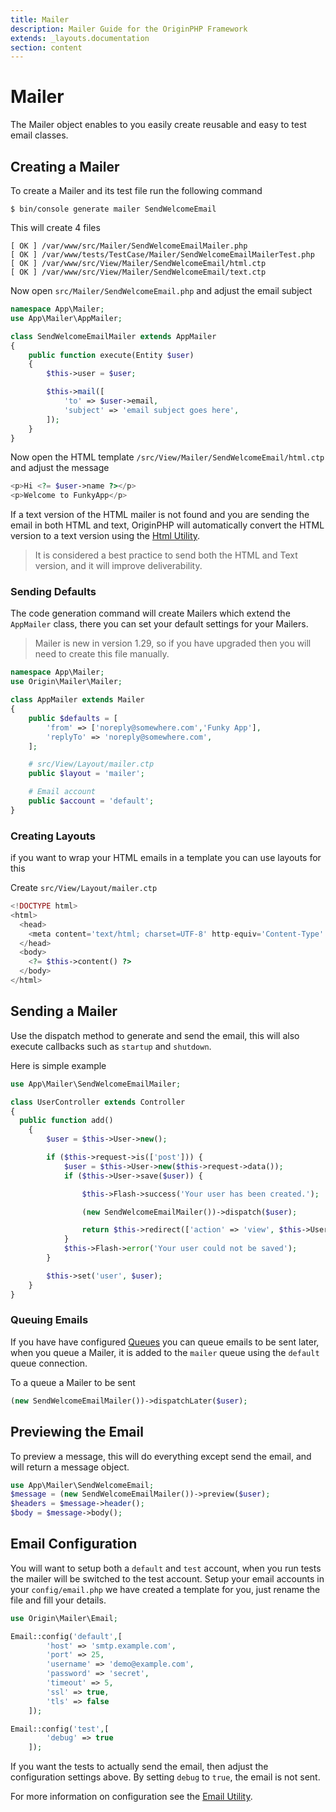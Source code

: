 ```yaml
---
title: Mailer
description: Mailer Guide for the OriginPHP Framework
extends: _layouts.documentation
section: content
---
```

# Mailer
The Mailer object enables to you easily create reusable and easy to test email classes.


## Creating a Mailer
To create a Mailer and its test file run the following command

```linux
$ bin/console generate mailer SendWelcomeEmail
```

This will create 4 files

```
[ OK ] /var/www/src/Mailer/SendWelcomeEmailMailer.php
[ OK ] /var/www/tests/TestCase/Mailer/SendWelcomeEmailMailerTest.php
[ OK ] /var/www/src/View/Mailer/SendWelcomeEmail/html.ctp
[ OK ] /var/www/src/View/Mailer/SendWelcomeEmail/text.ctp
```

Now open `src/Mailer/SendWelcomeEmail.php` and adjust the email subject

```php
namespace App\Mailer;
use App\Mailer\AppMailer;

class SendWelcomeEmailMailer extends AppMailer
{
    public function execute(Entity $user)
    {
        $this->user = $user;

        $this->mail([
            'to' => $user->email,
            'subject' => 'email subject goes here',
        ]);
    }
}
```

Now open the HTML template `/src/View/Mailer/SendWelcomeEmail/html.ctp` and adjust the message

```php
<p>Hi <?= $user->name ?></p>
<p>Welcome to FunkyApp</p>
```

If a text version of the HTML mailer is not found and you are sending the email in both HTML and text, OriginPHP will automatically convert the HTML version to a text version using the [Html Utility](/docs/utilitity/html).

> It is considered a best practice to send both the HTML and Text version, and it will improve deliverability.

### Sending Defaults

The code generation command will create Mailers which extend the `AppMailer` class, there you can set your default settings for your Mailers.

> Mailer is new in version 1.29, so if you have upgraded then you will need to create this file manually.

```php
namespace App\Mailer;
use Origin\Mailer\Mailer;

class AppMailer extends Mailer
{
    public $defaults = [
        'from' => ['noreply@somewhere.com','Funky App'],
        'replyTo' => 'noreply@somewhere.com',
    ];

    # src/View/Layout/mailer.ctp
    public $layout = 'mailer';

    # Email account
    public $account = 'default';
}
```

### Creating Layouts

if you want to wrap your HTML emails in a template you can use layouts for this

Create `src/View/Layout/mailer.ctp`

```php
<!DOCTYPE html>
<html>
  <head>
    <meta content='text/html; charset=UTF-8' http-equiv='Content-Type' />
  </head>
  <body>
    <?= $this->content() ?>
  </body>
</html>
```

## Sending a Mailer

Use the dispatch method to generate and send the email, this will also execute callbacks such as `startup` and `shutdown`.

Here is simple example

```php
use App\Mailer\SendWelcomeEmailMailer;

class UserController extends Controller
{
  public function add()
    {
        $user = $this->User->new();

        if ($this->request->is(['post'])) {
            $user = $this->User->new($this->request->data());
            if ($this->User->save($user)) {

                $this->Flash->success('Your user has been created.');

                (new SendWelcomeEmailMailer())->dispatch($user);

                return $this->redirect(['action' => 'view', $this->User->id]);
            }
            $this->Flash->error('Your user could not be saved');
        }

        $this->set('user', $user);
    }
}
```

### Queuing Emails

If you have have configured [Queues](/docs/queue) you can queue emails to be sent later, when you queue a Mailer, it is added to the `mailer` queue using the `default` queue connection.

To a queue a Mailer to be sent

```php
(new SendWelcomeEmailMailer())->dispatchLater($user);
```

## Previewing the Email

To preview a message, this will do everything except send the email, and will return a message object.

```php
use App\Mailer\SendWelcomeEmail;
$message = (new SendWelcomeEmailMailer())->preview($user);
$headers = $message->header();
$body = $message->body();
```

## Email Configuration

You will want to setup both a `default` and `test` account, when you run tests the mailer will be switched to the test account. Setup your email accounts in your `config/email.php` we have created a template for you, just rename the file and fill your details.

```php
use Origin\Mailer\Email;

Email::config('default',[
        'host' => 'smtp.example.com',
        'port' => 25,
        'username' => 'demo@example.com',
        'password' => 'secret',
        'timeout' => 5,
        'ssl' => true,
        'tls' => false
    ]);

Email::config('test',[
        'debug' => true
    ]);
```

If you want the tests to actually send the email, then adjust the configuration settings above. By setting `debug` to `true`, the email is not sent.

For more information on configuration see the [Email Utility](/docs/utility/email').